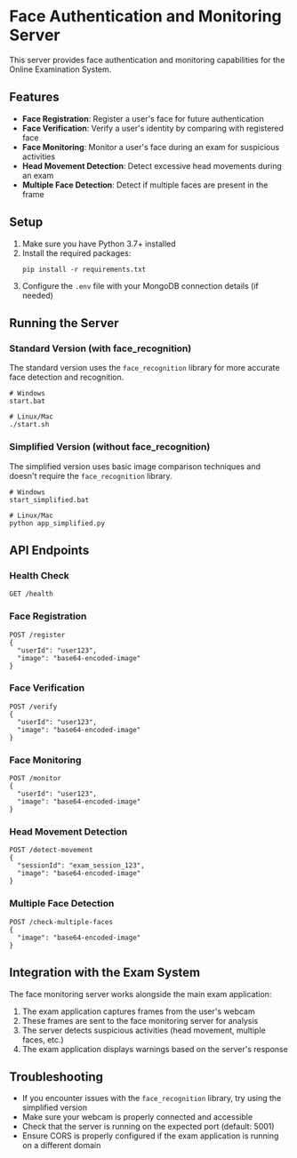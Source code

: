 # Face Authentication and Monitoring Server

This server provides face authentication and monitoring capabilities for the Online Examination System.

## Features

- **Face Registration**: Register a user's face for future authentication
- **Face Verification**: Verify a user's identity by comparing with registered face
- **Face Monitoring**: Monitor a user's face during an exam for suspicious activities
- **Head Movement Detection**: Detect excessive head movements during an exam
- **Multiple Face Detection**: Detect if multiple faces are present in the frame

## Setup

1. Make sure you have Python 3.7+ installed
2. Install the required packages:
   ```
   pip install -r requirements.txt
   ```
3. Configure the `.env` file with your MongoDB connection details (if needed)

## Running the Server

### Standard Version (with face_recognition)

The standard version uses the `face_recognition` library for more accurate face detection and recognition.

```
# Windows
start.bat

# Linux/Mac
./start.sh
```

### Simplified Version (without face_recognition)

The simplified version uses basic image comparison techniques and doesn't require the `face_recognition` library.

```
# Windows
start_simplified.bat

# Linux/Mac
python app_simplified.py
```

## API Endpoints

### Health Check
```
GET /health
```

### Face Registration
```
POST /register
{
  "userId": "user123",
  "image": "base64-encoded-image"
}
```

### Face Verification
```
POST /verify
{
  "userId": "user123",
  "image": "base64-encoded-image"
}
```

### Face Monitoring
```
POST /monitor
{
  "userId": "user123",
  "image": "base64-encoded-image"
}
```

### Head Movement Detection
```
POST /detect-movement
{
  "sessionId": "exam_session_123",
  "image": "base64-encoded-image"
}
```

### Multiple Face Detection
```
POST /check-multiple-faces
{
  "image": "base64-encoded-image"
}
```

## Integration with the Exam System

The face monitoring server works alongside the main exam application:

1. The exam application captures frames from the user's webcam
2. These frames are sent to the face monitoring server for analysis
3. The server detects suspicious activities (head movement, multiple faces, etc.)
4. The exam application displays warnings based on the server's response

## Troubleshooting

- If you encounter issues with the `face_recognition` library, try using the simplified version
- Make sure your webcam is properly connected and accessible
- Check that the server is running on the expected port (default: 5001)
- Ensure CORS is properly configured if the exam application is running on a different domain 